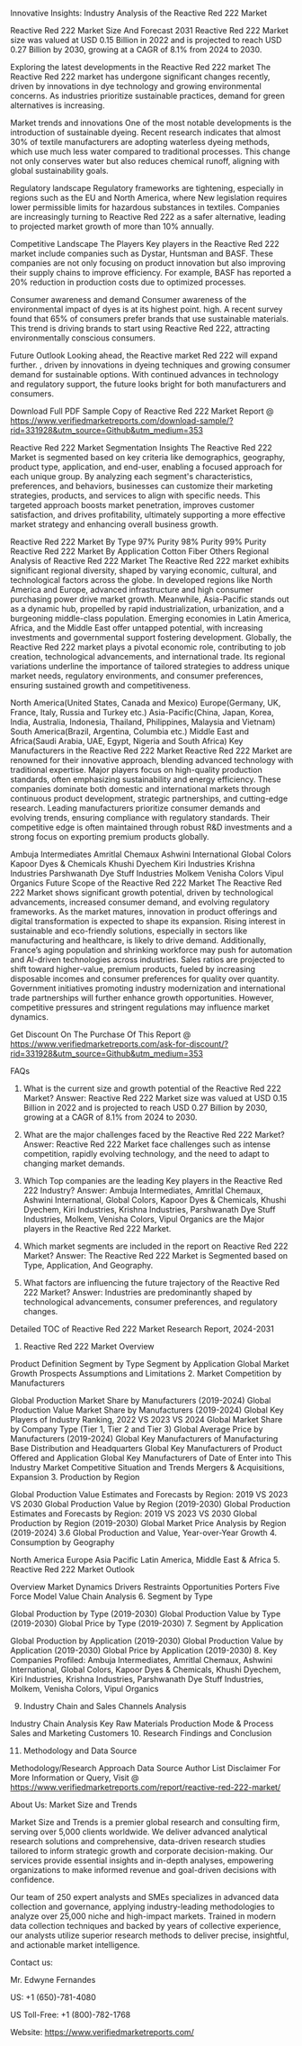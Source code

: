 Innovative Insights: Industry Analysis of the Reactive Red 222 Market


Reactive Red 222 Market Size And Forecast 2031
Reactive Red 222 Market size was valued at USD 0.15 Billion in 2022 and is projected to reach USD 0.27 Billion by 2030, growing at a CAGR of 8.1% from 2024 to 2030.

Exploring the latest developments in the Reactive Red 222 market
The Reactive Red 222 market has undergone significant changes recently, driven by innovations in dye technology and growing environmental concerns. As industries prioritize sustainable practices, demand for green alternatives is increasing.

Market trends and innovations
One of the most notable developments is the introduction of sustainable dyeing. Recent research indicates that almost 30% of textile manufacturers are adopting waterless dyeing methods, which use much less water compared to traditional processes. This change not only conserves water but also reduces chemical runoff, aligning with global sustainability goals.

Regulatory landscape
Regulatory frameworks are tightening, especially in regions such as the EU and North America, where New legislation requires lower permissible limits for hazardous substances in textiles. Companies are increasingly turning to Reactive Red 222 as a safer alternative, leading to projected market growth of more than 10% annually.

Competitive Landscape
The Players Key players in the Reactive Red 222 market include companies such as Dystar, Huntsman and BASF. These companies are not only focusing on product innovation but also improving their supply chains to improve efficiency. For example, BASF has reported a 20% reduction in production costs due to optimized processes.

Consumer awareness and demand
Consumer awareness of the environmental impact of dyes is at its highest point. high. A recent survey found that 65% of consumers prefer brands that use sustainable materials. This trend is driving brands to start using Reactive Red 222, attracting environmentally conscious consumers.

Future Outlook
Looking ahead, the Reactive market Red 222 will expand further. , driven by innovations in dyeing techniques and growing consumer demand for sustainable options. With continued advances in technology and regulatory support, the future looks bright for both manufacturers and consumers.

Download Full PDF Sample Copy of Reactive Red 222 Market Report @ https://www.verifiedmarketreports.com/download-sample/?rid=331928&utm_source=Github&utm_medium=353

Reactive Red 222 Market Segmentation Insights
The Reactive Red 222 Market is segmented based on key criteria like demographics, geography, product type, application, and end-user, enabling a focused approach for each unique group. By analyzing each segment's characteristics, preferences, and behaviors, businesses can customize their marketing strategies, products, and services to align with specific needs. This targeted approach boosts market penetration, improves customer satisfaction, and drives profitability, ultimately supporting a more effective market strategy and enhancing overall business growth.

Reactive Red 222 Market By Type
97% Purity
98% Purity
99% Purity
Reactive Red 222 Market By Application
Cotton
Fiber
Others
Regional Analysis of Reactive Red 222 Market
The Reactive Red 222 market exhibits significant regional diversity, shaped by varying economic, cultural, and technological factors across the globe. In developed regions like North America and Europe, advanced infrastructure and high consumer purchasing power drive market growth. Meanwhile, Asia-Pacific stands out as a dynamic hub, propelled by rapid industrialization, urbanization, and a burgeoning middle-class population. Emerging economies in Latin America, Africa, and the Middle East offer untapped potential, with increasing investments and governmental support fostering development. Globally, the Reactive Red 222 market plays a pivotal economic role, contributing to job creation, technological advancements, and international trade. Its regional variations underline the importance of tailored strategies to address unique market needs, regulatory environments, and consumer preferences, ensuring sustained growth and competitiveness.

North America(United States, Canada and Mexico)
Europe(Germany, UK, France, Italy, Russia and Turkey etc.)
Asia-Pacific(China, Japan, Korea, India, Australia, Indonesia, Thailand, Philippines, Malaysia and Vietnam)
South America(Brazil, Argentina, Columbia etc.)
Middle East and Africa(Saudi Arabia, UAE, Egypt, Nigeria and South Africa)
Key Manufacturers in the Reactive Red 222 Market
Reactive Red 222 Market are renowned for their innovative approach, blending advanced technology with traditional expertise. Major players focus on high-quality production standards, often emphasizing sustainability and energy efficiency. These companies dominate both domestic and international markets through continuous product development, strategic partnerships, and cutting-edge research. Leading manufacturers prioritize consumer demands and evolving trends, ensuring compliance with regulatory standards. Their competitive edge is often maintained through robust R&D investments and a strong focus on exporting premium products globally.

Ambuja Intermediates
Amritlal Chemaux
Ashwini International
Global Colors
Kapoor Dyes & Chemicals
Khushi Dyechem
Kiri Industries
Krishna Industries
Parshwanath Dye Stuff Industries
Molkem
Venisha Colors
Vipul Organics
Future Scope of the Reactive Red 222 Market
The Reactive Red 222 Market shows significant growth potential, driven by technological advancements, increased consumer demand, and evolving regulatory frameworks. As the market matures, innovation in product offerings and digital transformation is expected to shape its expansion. Rising interest in sustainable and eco-friendly solutions, especially in sectors like manufacturing and healthcare, is likely to drive demand. Additionally, France’s aging population and shrinking workforce may push for automation and AI-driven technologies across industries. Sales ratios are projected to shift toward higher-value, premium products, fueled by increasing disposable incomes and consumer preferences for quality over quantity. Government initiatives promoting industry modernization and international trade partnerships will further enhance growth opportunities. However, competitive pressures and stringent regulations may influence market dynamics.

Get Discount On The Purchase Of This Report @ https://www.verifiedmarketreports.com/ask-for-discount/?rid=331928&utm_source=Github&utm_medium=353

FAQs
1. What is the current size and growth potential of the Reactive Red 222 Market?
Answer: Reactive Red 222 Market size was valued at USD 0.15 Billion in 2022 and is projected to reach USD 0.27 Billion by 2030, growing at a CAGR of 8.1% from 2024 to 2030.

2. What are the major challenges faced by the Reactive Red 222 Market?
Answer: Reactive Red 222 Market face challenges such as intense competition, rapidly evolving technology, and the need to adapt to changing market demands.

3. Which Top companies are the leading Key players in the Reactive Red 222 Industry?
Answer: Ambuja Intermediates, Amritlal Chemaux, Ashwini International, Global Colors, Kapoor Dyes & Chemicals, Khushi Dyechem, Kiri Industries, Krishna Industries, Parshwanath Dye Stuff Industries, Molkem, Venisha Colors, Vipul Organics are the Major players in the Reactive Red 222 Market.

4. Which market segments are included in the report on Reactive Red 222 Market?
Answer: The Reactive Red 222 Market is Segmented based on Type, Application, And Geography.

5. What factors are influencing the future trajectory of the Reactive Red 222 Market?
Answer: Industries are predominantly shaped by technological advancements, consumer preferences, and regulatory changes.

Detailed TOC of Reactive Red 222 Market Research Report, 2024-2031
1. Reactive Red 222 Market Overview

Product Definition
Segment by Type
Segment by Application
Global Market Growth Prospects
Assumptions and Limitations
2. Market Competition by Manufacturers

Global Production Market Share by Manufacturers (2019-2024)
Global Production Value Market Share by Manufacturers (2019-2024)
Global Key Players of Industry Ranking, 2022 VS 2023 VS 2024
Global Market Share by Company Type (Tier 1, Tier 2 and Tier 3)
Global Average Price by Manufacturers (2019-2024)
Global Key Manufacturers of Manufacturing Base Distribution and Headquarters
Global Key Manufacturers of Product Offered and Application
Global Key Manufacturers of Date of Enter into This Industry
Market Competitive Situation and Trends
Mergers & Acquisitions, Expansion
3. Production by Region

Global Production Value Estimates and Forecasts by Region: 2019 VS 2023 VS 2030
Global Production Value by Region (2019-2030)
Global Production Estimates and Forecasts by Region: 2019 VS 2023 VS 2030
Global Production by Region (2019-2030)
Global Market Price Analysis by Region (2019-2024) 3.6 Global Production and Value, Year-over-Year Growth
4. Consumption by Geography

North America
Europe
Asia Pacific
Latin America, Middle East & Africa
5. Reactive Red 222 Market Outlook

Overview
Market Dynamics
Drivers
Restraints
Opportunities
Porters Five Force Model
Value Chain Analysis 
6. Segment by Type

Global Production by Type (2019-2030)
Global Production Value by Type (2019-2030)
Global Price by Type (2019-2030)
7. Segment by Application

Global Production by Application (2019-2030)
Global Production Value by Application (2019-2030)
Global Price by Application (2019-2030)
8. Key Companies Profiled: Ambuja Intermediates, Amritlal Chemaux, Ashwini International, Global Colors, Kapoor Dyes & Chemicals, Khushi Dyechem, Kiri Industries, Krishna Industries, Parshwanath Dye Stuff Industries, Molkem, Venisha Colors, Vipul Organics

9. Industry Chain and Sales Channels Analysis

Industry Chain Analysis
Key Raw Materials
Production Mode & Process
Sales and Marketing
Customers
10. Research Findings and Conclusion

11. Methodology and Data Source

Methodology/Research Approach
Data Source
Author List
Disclaimer
For More Information or Query, Visit @ https://www.verifiedmarketreports.com/report/reactive-red-222-market/

About Us: Market Size and Trends

Market Size and Trends is a premier global research and consulting firm, serving over 5,000 clients worldwide. We deliver advanced analytical research solutions and comprehensive, data-driven research studies tailored to inform strategic growth and corporate decision-making. Our services provide essential insights and in-depth analyses, empowering organizations to make informed revenue and goal-driven decisions with confidence.

Our team of 250 expert analysts and SMEs specializes in advanced data collection and governance, applying industry-leading methodologies to analyze over 25,000 niche and high-impact markets. Trained in modern data collection techniques and backed by years of collective experience, our analysts utilize superior research methods to deliver precise, insightful, and actionable market intelligence.

Contact us:

Mr. Edwyne Fernandes

US: +1 (650)-781-4080

US Toll-Free: +1 (800)-782-1768

Website: https://www.verifiedmarketreports.com/
